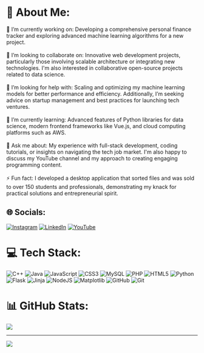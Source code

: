 # 💫 About Me:
🔭 I’m currently working on: Developing a comprehensive personal finance tracker and exploring advanced machine learning algorithms for a new project.<br><br>👯 I’m looking to collaborate on: Innovative web development projects, particularly those involving scalable architecture or integrating new technologies. I'm also interested in collaborative open-source projects related to data science.<br><br>🤝 I’m looking for help with: Scaling and optimizing my machine learning models for better performance and efficiency. Additionally, I’m seeking advice on startup management and best practices for launching tech ventures.<br><br>🌱 I’m currently learning: Advanced features of Python libraries for data science, modern frontend frameworks like Vue.js, and cloud computing platforms such as AWS.<br><br>💬 Ask me about: My experience with full-stack development, coding tutorials, or insights on navigating the tech job market. I'm also happy to discuss my YouTube channel and my approach to creating engaging programming content.<br><br>⚡ Fun fact: I developed a desktop application that sorted files and was sold to over 150 students and professionals, demonstrating my knack for practical solutions and entrepreneurial spirit.<br>


## 🌐 Socials:
[![Instagram](https://img.shields.io/badge/Instagram-%23E4405F.svg?logo=Instagram&logoColor=white)](https://instagram.com/kharan_hothi) [![LinkedIn](https://img.shields.io/badge/LinkedIn-%230077B5.svg?logo=linkedin&logoColor=white)](https://linkedin.com/in/kharandeephothi) [![YouTube](https://img.shields.io/badge/YouTube-%23FF0000.svg?logo=YouTube&logoColor=white)](https://youtube.com/@codewithkharan) 

# 💻 Tech Stack:
![C++](https://img.shields.io/badge/c++-%2300599C.svg?style=for-the-badge&logo=c%2B%2B&logoColor=white) ![Java](https://img.shields.io/badge/java-%23ED8B00.svg?style=for-the-badge&logo=openjdk&logoColor=white) ![JavaScript](https://img.shields.io/badge/javascript-%23323330.svg?style=for-the-badge&logo=javascript&logoColor=%23F7DF1E) ![CSS3](https://img.shields.io/badge/css3-%231572B6.svg?style=for-the-badge&logo=css3&logoColor=white) ![MySQL](https://img.shields.io/badge/mysql-4479A1.svg?style=for-the-badge&logo=mysql&logoColor=white) ![PHP](https://img.shields.io/badge/php-%23777BB4.svg?style=for-the-badge&logo=php&logoColor=white) ![HTML5](https://img.shields.io/badge/html5-%23E34F26.svg?style=for-the-badge&logo=html5&logoColor=white) ![Python](https://img.shields.io/badge/python-3670A0?style=for-the-badge&logo=python&logoColor=ffdd54) ![Flask](https://img.shields.io/badge/flask-%23000.svg?style=for-the-badge&logo=flask&logoColor=white) ![Jinja](https://img.shields.io/badge/jinja-white.svg?style=for-the-badge&logo=jinja&logoColor=black) ![NodeJS](https://img.shields.io/badge/node.js-6DA55F?style=for-the-badge&logo=node.js&logoColor=white) ![Matplotlib](https://img.shields.io/badge/Matplotlib-%23ffffff.svg?style=for-the-badge&logo=Matplotlib&logoColor=black) ![GitHub](https://img.shields.io/badge/github-%23121011.svg?style=for-the-badge&logo=github&logoColor=white) ![Git](https://img.shields.io/badge/git-%23F05033.svg?style=for-the-badge&logo=git&logoColor=white)
# 📊 GitHub Stats:
![](https://github-readme-stats.vercel.app/api/top-langs/?username=k-hothi&theme=react&hide_border=false&include_all_commits=false&count_private=false&layout=compact)

---
[![](https://visitcount.itsvg.in/api?id=k-hothi&icon=0&color=0)](https://visitcount.itsvg.in)

<!-- Proudly created with GPRM ( https://gprm.itsvg.in ) -->

